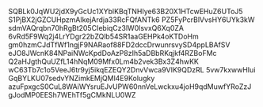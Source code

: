 SQBLk0JqWU2jdX9yGcUc1XYblKBqTNHIye63B20X1HTcwEHuZ6UToJ5
S1PjBX2jGZCUHpzmAlkejArdja33RcFQfANTk6
PZ5FyPcrBlVvsHY6UYk3kW
sdmVAQrqbn70hRgBt205CIebiqCz3lW0lsvxQ6Xq0ZA
6vRd5F9Wq2j4LrYDgr22bZQlb54SR1aaGEHPk4oKTDoHm
gm0hzmCJdTfWf1ngjF9NARaof88FD2dccDrwunrsvySD4ppLBAfSV
eJO8JWcnK84NPaiNWcKpdDoAzP8zIh5aDBbRKqjkf4RZBoFMc
Q2aHJgthQuUZfL14hNqM09Mfx0Lm4b2vek3Bx3Z4hwKK
wC63Tb7c1o5VeeJ6tr9yj5ikqEZEQY2DnvVwca9VIK9QDzRL
5vw7kxwwHIui
GqBYLKU07sedvYNZimkEMjQMl4E9Kolugky
azuFpxgcS0CuL8WAiWYsruEJvUPW60nnVeLwckxu4joH9qdMuwfYRoZzJ
gJodMP0EESh7WEhTf5gCMkNLU0WZ
